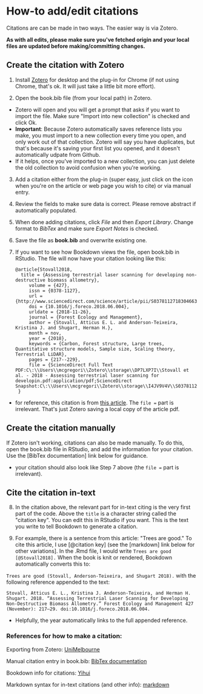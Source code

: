# How-to add/edit citations

Citations are can be made in two ways. The easier way is via Zotero.

**As with all edits, please make sure you've fetched origin and your local files are updated before making/committing changes.**

## Create the citation with Zotero

1. Install [Zotero](https://www.zotero.org/download/) for desktop and the plug-in for Chrome (if not using Chrome, that's ok. It will just take a little bit more effort).

2. Open the book.bib file (from your local path) in Zotero.
- Zotero will open and you will get a prompt that asks if you want to import the file. Make sure "Import into new collection" is checked and click Ok.
- **Important**: Because Zotero automatically saves reference lists you make, you must import to a new collection every time you open, and only work out of that collection. Zotero will say you have duplicates, but that's because it's saving your first list you opened, and it doesn't automatically udpate from Github.
- If it helps, once you've imported to a new collection, you can just delete the old collection to avoid confusion when you're working.

3. Add a citation either from the plug-in (super easy, just click on the icon when you're on the article or web page you wish to cite) or via manual entry.

4. Review the fields to make sure data is correct. Please remove abstract if automatically populated.

5. When done adding citations, click *File* and then *Export Library*. Change format to *BibTex* and make sure *Export Notes* is checked.

6. Save the file as **book.bib** and overwrite existing one.

7. If you want to see how Bookdown views the file, open book.bib in RStudio. The file will now have your citation looking like this:

       @article{Stovall2018,
         title = {Assessing terrestrial laser scanning for developing non-destructive biomass allometry},
	        volume = {427},
	        issn = {0378-1127},
	        url = {http://www.sciencedirect.com/science/article/pii/S0378112718304663},
	        doi = {10.1016/j.foreco.2018.06.004},
	        urldate = {2018-11-26},
	        journal = {Forest Ecology and Management},
	        author = {Stovall, Atticus E. L. and Anderson-Teixeira, Kristina J. and Shugart, Herman H.},
	        month = nov,
	        year = {2018},
	        keywords = {Carbon, Forest structure, Large trees, Quantitative structure models, Sample size, Scaling theory, Terrestrial LiDAR},
	        pages = {217--229},
	        file = {ScienceDirect Full Text PDF:C\:\\Users\\mcgregori\\Zotero\\storage\\DP7LXP7I\\Stovall et al. - 2018 - Assessing terrestrial laser scanning for developin.pdf:application/pdf;ScienceDirect Snapshot:C\:\\Users\\mcgregori\\Zotero\\storage\\I4JV9V4V\\S0378112718304663.html:text/html}
        }

- for reference, this citation is from [this article](https://www.sciencedirect.com/science/article/pii/S0378112718304663). The `file =` part is irrelevant. That's just Zotero saving a local copy of the article pdf.

## Create the citation manually

If Zotero isn't working, citations can also be made manually. To do this, open the book.bib file in RStudio, and add the information for your citation. Use the [BibTex documentation] link below for guidance.
- your citation should also look like Step 7 above (the `file =` part is irrelevant).

## Cite the citation in-text

8. In the citation above, the relevant part for in-text citing is the very first part of the code. Above the `title` is a character string called the "citation key". You can edit this in RStudio if you want. This is the text you write to tell Bookdown to generate a citation.

9. For example, there is a sentence from this article: "Trees are good." To cite this article, I use \[@citation key] (see the [markdown] link below for other variations]. In the .Rmd file, I would write `Trees are good [@Stovall2018].` When the book is knit or rendered, Bookdown automatically converts this to:

`Trees are good (Stovall, Anderson-Teixeira, and Shugart 2018).` with the following reference appended to the text:

`Stovall, Atticus E. L., Kristina J. Anderson-Teixeira, and Herman H. Shugart. 2018. “Assessing Terrestrial Laser Scanning for Developing Non-Destructive Biomass Allometry.” Forest Ecology and Management 427 (November): 217–29. doi:10.1016/j.foreco.2018.06.004.`

- Helpfully, the year automatically links to the full appended reference.

### References for how to make a citation:

Exporting from Zotero: [UniMelbourne](http://unimelb.libguides.com/c.php?g=565734&p=3897111)

Manual citation entry in book.bib: [BibTex documentation](https://en.wikipedia.org/wiki/BibTeX)

Bookdown info for citations: [Yihui](https://bookdown.org/yihui/bookdown/citations.html)

Markdown syntax for in-text citations (and other info): [markdown](https://rmarkdown.rstudio.com/authoring_bibliographies_and_citations.html)

